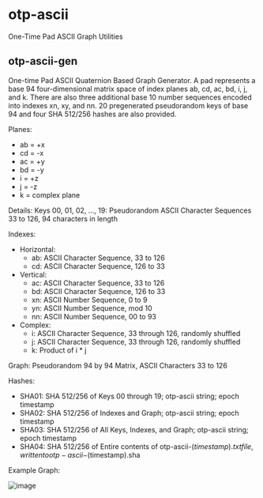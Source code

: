 # otp-ascii
One-Time Pad ASCII Graph Utilities

## otp-ascii-gen
One-time Pad ASCII Quaternion Based Graph Generator. A pad represents a base 94 four-dimensional matrix space of index planes ab, cd, ac, bd, i, j, and k. There are also three additional base 10 number sequences encoded into indexes xn, xy, and nn. 20 pregenerated pseudorandom keys of base 94 and four SHA 512/256 hashes are also provided.

Planes:
  - ab = +x
  - cd = -x
  - ac = +y
  - bd = -y
  - i = +z
  - j = -z
  - k = complex plane

Details:
Keys 00, 01, 02, ..., 19: Pseudorandom ASCII Character Sequences 33 to 126, 94 characters in length

Indexes:
  - Horizontal:
      - ab: ASCII Character Sequence, 33 to 126
      - cd: ASCII Character Sequence, 126 to 33
  - Vertical:
      - ac: ASCII Character Sequence, 33 to 126
      - bd: ASCII Character Sequence, 126 to 33
      - xn: ASCII Number Sequence, 0 to 9
      - yn: ASCII Number Sequence, mod 10
      - nn: ASCII Number Sequence, 00 to 93
  - Complex:
      - i: ASCII Character Sequence, 33 through 126, randomly shuffled
      - j: ASCII Character Sequence, 33 through 126, randomly shuffled
      - k: Product of i * j
    
Graph: Pseudorandom 94 by 94 Matrix, ASCII Characters 33 to 126

Hashes:
 - SHA01: SHA 512/256 of Keys 00 through 19; otp-ascii string; epoch timestamp
 - SHA02: SHA 512/256 of Indexes and Graph; otp-ascii string; epoch timestamp
 - SHA03: SHA 512/256 of All Keys, Indexes, and Graph; otp-ascii string; epoch timestamp
 - SHA04: SHA 512/256 of Entire contents of otp-ascii-$(timestamp).txt file, written to otp-ascii-$(timestamp).sha


Example Graph:

![image](https://user-images.githubusercontent.com/22720196/120057348-f0ab6300-c007-11eb-92ae-edb609560261.png)

